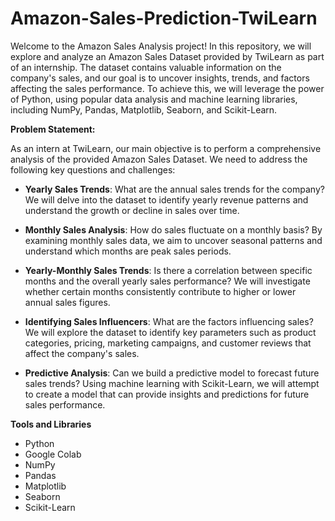 # Amazon-Sales-Prediction-TwiLearn

Welcome to the Amazon Sales Analysis project! In this repository, we will explore and analyze an Amazon Sales Dataset provided by TwiLearn as part of an internship. The dataset contains valuable information on the company's sales, and our goal is to uncover insights, trends, and factors affecting the sales performance. To achieve this, we will leverage the power of Python, using popular data analysis and machine learning libraries, including NumPy, Pandas, Matplotlib, Seaborn, and Scikit-Learn.

**Problem Statement:**

As an intern at TwiLearn, our main objective is to perform a comprehensive analysis of the provided Amazon Sales Dataset. We need to address the following key questions and challenges:
* **Yearly Sales Trends**: What are the annual sales trends for the company? We will delve into the dataset to identify yearly revenue patterns and understand the growth or decline in sales over time.
* **Monthly Sales Analysis**: How do sales fluctuate on a monthly basis? By examining monthly sales data, we aim to uncover seasonal patterns and understand which months are peak sales periods.
* **Yearly-Monthly Sales Trends**: Is there a correlation between specific months and the overall yearly sales performance? We will investigate whether certain months consistently contribute to higher or lower annual sales figures.
* **Identifying Sales Influencers**: What are the factors influencing sales? We will explore the dataset to identify key parameters such as product categories, pricing, marketing campaigns, and customer reviews that affect the company's sales.

* **Predictive Analysis**: Can we build a predictive model to forecast future sales trends? Using machine learning with Scikit-Learn, we will attempt to create a model that can provide insights and predictions for future sales performance.

**Tools and Libraries**
* Python
* Google Colab
* NumPy
* Pandas
* Matplotlib
* Seaborn
* Scikit-Learn
